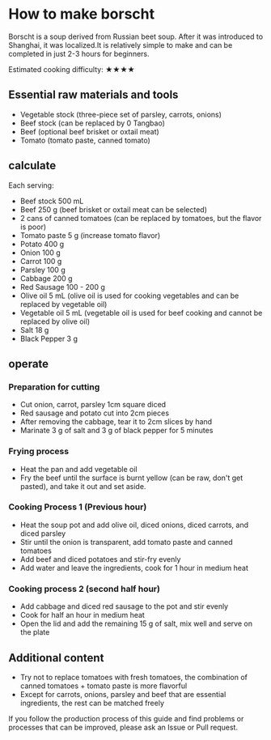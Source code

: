 # How to make borscht

Borscht is a soup derived from Russian beet soup. After it was introduced to Shanghai, it was localized.It is relatively simple to make and can be completed in just 2-3 hours for beginners.

Estimated cooking difficulty: ★★★★

## Essential raw materials and tools

- Vegetable stock (three-piece set of parsley, carrots, onions)
- Beef stock (can be replaced by 0 Tangbao)
- Beef (optional beef brisket or oxtail meat)
- Tomato (tomato paste, canned tomato)

## calculate

Each serving:

- Beef stock 500 mL
- Beef 250 g (beef brisket or oxtail meat can be selected)
- 2 cans of canned tomatoes (can be replaced by tomatoes, but the flavor is poor)
- Tomato paste 5 g (increase tomato flavor)
- Potato 400 g
- Onion 100 g
- Carrot 100 g
- Parsley 100 g
- Cabbage 200 g
- Red Sausage 100 - 200 g
- Olive oil 5 mL (olive oil is used for cooking vegetables and can be replaced by vegetable oil)
- Vegetable oil 5 mL (vegetable oil is used for beef cooking and cannot be replaced by olive oil)
- Salt 18 g
- Black Pepper 3 g

## operate

### Preparation for cutting

- Cut onion, carrot, parsley 1cm square diced
- Red sausage and potato cut into 2cm pieces
- After removing the cabbage, tear it to 2cm slices by hand
- Marinate 3 g of salt and 3 g of black pepper for 5 minutes

### Frying process

- Heat the pan and add vegetable oil
- Fry the beef until the surface is burnt yellow (can be raw, don't get pasted), and take it out and set aside.

### Cooking Process 1 (Previous hour)

- Heat the soup pot and add olive oil, diced onions, diced carrots, and diced parsley
- Stir until the onion is transparent, add tomato paste and canned tomatoes
- Add beef and diced potatoes and stir-fry evenly
- Add water and leave the ingredients, cook for 1 hour in medium heat

### Cooking process 2 (second half hour)

- Add cabbage and diced red sausage to the pot and stir evenly
- Cook for half an hour in medium heat
- Open the lid and add the remaining 15 g of salt, mix well and serve on the plate

## Additional content

- Try not to replace tomatoes with fresh tomatoes, the combination of canned tomatoes + tomato paste is more flavorful
- Except for carrots, onions, parsley and beef that are essential ingredients, the rest can be matched freely

If you follow the production process of this guide and find problems or processes that can be improved, please ask an Issue or Pull request.